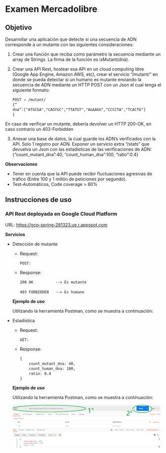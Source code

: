 # Examen Mercadolibre

## Objetivo

Desarrollar una aplicación que detecte si una secuencia de ADN corresponde a un mutante con las siguientes consideraciones:


1. Crear una función que reciba como parámetro la secuencia mediante un array de Strings. La firma de la función es isMutant(dna).

2. Crear una API Rest, hostear esa API en un cloud computing libre (Google App Engine, Amazon AWS, etc), crear el servicio “/mutant/” en donde se pueda detectar si un humano es mutante enviando la secuencia de ADN mediante un HTTP POST con un Json el cual tenga el siguiente formato:
    ```
    POST → /mutant/
    {“
    dna”:["ATGCGA","CAGTGC","TTATGT","AGAAGG","CCCCTA","TCACTG"]
    }
    ```

En caso de verificar un mutante, debería devolver un HTTP 200-OK, en caso contrario un
403-Forbidden

3. Anexar una base de datos, la cual guarde los ADN’s verificados con la API. Solo 1 registro por ADN. Exponer un servicio extra “/stats” que devuelva un Json con las estadísticas de las verificaciones de ADN: {“count_mutant_dna”:40, “count_human_dna”:100, “ratio”:0.4}

**Observaciones**
- Tener en cuenta que la API puede recibir fluctuaciones agresivas de tráfico (Entre 100 y 1 millón de peticiones por segundo).
- Test-Automáticos, Code coverage > 80%


## Instrucciones de uso

### API Rest deployada en Google Cloud Platform

URL: https://gcp-spring-281323.ue.r.appspot.com

**Servicios**

- Detección de mutante
   - Request:
        ```
        POST: 
        ```
   - Response:
        ```
        200 OK          --> Es mutante
        
        403 FORBIDDEN   --> Es humano
        ```
   **Ejemplo de uso**
   
   Utilizando la herramienta Postman, como se muestra a continuación: 
        
        
- Estadística
   - Request:
        ```
        GET: 
        ```
   - Response:
        ```
        {
            count_mutant_dna: 40,
            count_human_dna: 100,
            ratio: 0.4
        }
        ```    
   **Ejemplo de uso**
   
   Utilizando la herramienta Postman, como se muestra a continuación: 
   
   ![alt text](https://github.com/valejandrov/mercadolibre-webflux/blob/master/images/postmanget.jpg?raw=true)
